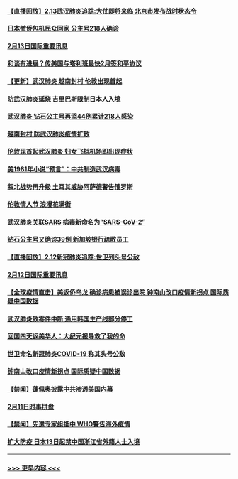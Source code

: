 #### [【直播回放】2.13武汉肺炎追踪:大仗即将来临 北京市发布战时状态令](../pages/prog202/a102776399.md?t=02132344) 
#### [日本撤侨包机民众回家 公主号218人确诊](../pages/prog202/a102776346.md?t=02132344) 
#### [2月13日国际重要讯息](../pages/prog202/a102776339.md?t=02132344) 
#### [和谈有进展？传美国与塔利班最快2月签和平协议](../pages/prog202/a102776291.md?t=02132344) 
#### [【更新】武汉肺炎 越南封村 伦敦出现首起](../pages/prog202/a102770740.md?t=02132344) 
#### [防武汉肺炎延烧 吉里巴斯限制日本人入境](../pages/prog202/a102776276.md?t=02132344) 
#### [武汉肺炎 钻石公主号再添44例累计218人感染](../pages/prog202/a102776089.md?t=02132344) 
#### [越南封村 防武汉肺炎疫情扩散](../pages/prog202/a102776214.md?t=02132344) 
#### [伦敦现首起武汉肺炎 妇女飞抵机场即出现症状](../pages/prog202/a102776031.md?t=02132344) 
#### [美1981年小说“预言”：中共制造武汉病毒](../pages/prog202/a102775980.md?t=02132344) 
#### [叙北战势再升级 土耳其威胁阿萨德警告俄罗斯](../pages/prog202/a102775904.md?t=02132344) 
#### [伦敦情人节 浪漫花满街](../pages/prog202/a102775786.md?t=02132344) 
#### [武汉肺炎关联SARS 病毒新命名为“SARS-CoV-2”](../pages/prog202/a102775719.md?t=02132344) 
#### [钻石公主号又确诊39例 新加坡银行疏散员工](../pages/prog202/a102775691.md?t=02132344) 
#### [【直播回放】2.12新冠肺炎追踪:世卫列头号公敌](../pages/prog202/a102775541.md?t=02132344) 
#### [2月12日国际重要讯息](../pages/prog202/a102775437.md?t=02132344) 
#### [【全球疫情直击】美返侨乌龙 确诊病患被误诊出院 钟南山改口疫情新拐点 国际质疑中国数据](../pages/prog202/a102775378.md?t=02132344) 
#### [武汉肺炎致零件中断 通用韩国生产线部分停工](../pages/prog202/a102775365.md?t=02132344) 
#### [回国四天返美华人：大纪元报导救了我的命](../pages/prog202/a102775342.md?t=02132344) 
#### [世卫命名新冠肺炎COVID-19 称其头号公敌](../pages/prog202/a102775196.md?t=02132344) 
#### [钟南山改口疫情新拐点 国际质疑中国数据](../pages/prog202/a102775178.md?t=02132344) 
#### [【禁闻】蓬佩奥披露中共渗透美国内幕](../pages/prog202/a102775129.md?t=02132344) 
#### [2月11日时事拼盘](../pages/prog202/a102775140.md?t=02132344) 
#### [【禁闻】先遣专家组抵中 WHO警告海外疫情](../pages/prog202/a102775112.md?t=02132344) 
#### [扩大防疫 日本13日起禁中国浙江省外籍人士入境](../pages/prog202/a102775051.md?t=02132344) 

----
#### [ >>> 更早内容 <<< ](../indexes/prog202-earlier.md)

